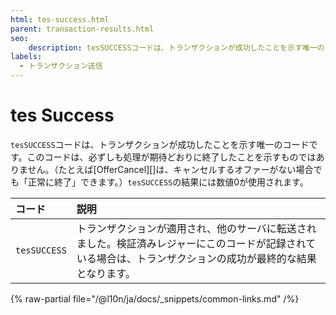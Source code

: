 ```yaml
---
html: tes-success.html
parent: transaction-results.html
seo:
    description: tesSUCCESSコードは、トランザクションが成功したことを示す唯一のコードです。
labels:
  - トランザクション送信
---
```

# tes Success

`tesSUCCESS`コードは、トランザクションが成功したことを示す唯一のコードです。このコードは、必ずしも処理が期待どおりに終了したことを示すものではありません。（たとえば[OfferCancel][]は、キャンセルするオファーがない場合でも「正常に終了」できます。）`tesSUCCESS`の結果には数値0が使用されます。

| コード       | 説明                                                     |
|:-----------|:----------------------------------------------------------------|
| `tesSUCCESS` | トランザクションが適用され、他のサーバに転送されました。検証済みレジャーにこのコードが記録されている場合は、トランザクションの成功が最終的な結果となります。 |

{% raw-partial file="/@l10n/ja/docs/_snippets/common-links.md" /%}

